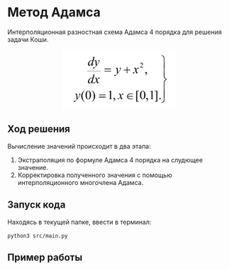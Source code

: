 # Метод Адамса
Интерполяционная разностная схема Адамса 4 порядка для решения задачи Коши.
<p align="center">
  <img src="data/images/img.png">
</p>

## Ход решения
Вычисление значений происходит в два этапа:
1. Экстраполяция по формуле Адамса 4 порядка на слудющее значение.
2. Корректировка полученного значения с помощью интерполяционного многочлена Адамса.

## Запуск кода
Находясь в текущей папке, ввести в терминал:
```commandline
python3 src/main.py
```

## Пример работы
![]()
